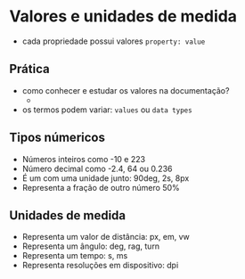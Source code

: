 # Valores e unidades de medida 

* cada propriedade possui valores `property: value`

## Prática

* como conhecer e estudar os valores na documentação?
    * <color><length>
* os termos podem variar: `values` ou `data types`

## Tipos númericos

* <integer>         Números inteiros como -10 e 223
* <number>          Número decimal como -2.4, 64 ou 0.236
* <dimension>       É um <number> com uma unidade junto: 90deg, 2s, 8px
* <percentagem>     Representa a fração de outro número 50%

## Unidades de medida

* <length>          Representa um valor de distância: px, em, vw
* <angle>           Representa um ângulo: deg, rag, turn
* <time>            Representa um tempo: s, ms
* <resolution>      Representa resoluções em dispositivo: dpi